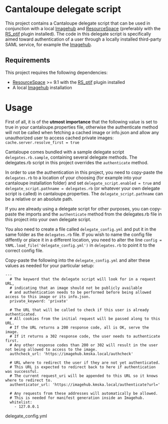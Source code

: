 # Cantaloupe delegate script

This project contains a Cantaloupe delegate script that can be used in conjunction with a local [Imagehub](https://github.com/kmska/ImageHub) and [ResourceSpace](https://www.resourcespace.com/get) (preferably with the [RS_ptif](https://github.com/kmska/RS_ptif) plugin installed). The code in this delegate script is specifically aimed toward authentication of a user through a locally installed third-party SAML service, for example the [Imagehub](https://github.com/kmska/ImageHub).


## Requirements

This project requires the following dependencies:
* [ResourceSpace](https://www.resourcespace.com/get) >= 9.1 with the [RS_ptif](https://github.com/kmska/RS_ptif) plugin installed
* A local [Imagehub](https://github.com/kmska/ImageHub) installation

# Usage

First of all, it is of the **utmost importance** that the following value is set to true in your cantaloupe.properties file, otherwise the authenticate method will not be called when fetching a cached image or info.json and allow any unauthorized user to access cached private images:
``cache.server.resolve_first = true``

Cantaloupe comes bundled with a sample delegate script ``delegates.rb.sample``, containing several delegate methods. The delegates.rb script in this project overrides the ``authenticate`` method.

In order to use the authentication in this project, you need to copy-paste the ``delegates.rb`` to a location of your choosing (for example into your cantaloupe installation folder) and set ``delegate_script.enabled = true`` and ``delegate_script.pathname = delegates.rb`` (or whatever your own delegate script is called) in cantaloupe.properties. The ``delegate_script.pathname`` can be a relative or an absolute path.

If you are already using a delegate script for other purposes, you can copy-paste the imports and the ``authenticate`` method from the delegates.rb file in this project into your own delegate script.

You also need to create a file called ``delegate_config.yml`` and put it in the same folder as the ``delegates.rb`` file. If you wish to name the config file diffently or place it in a different location, you need to alter the line ``config = YAML.load_file('delegate_config.yml')`` in ``delegates.rb`` to point it to the correct config file.

Copy-paste the following into the ``delegate_config.yml`` and alter these values as needed for your particular setup:
```
---
  # The keyword that the delegate script will look for in a request URL,
  # indicating that an image should not be publicly available
  # and authentication needs to be performed before being allowed access to this image or its info.json.
  private_keyword: 'private'

  # The URL that will be called to check if this user is already authenticated.
  # All cookies from the initial request will be passed along to this URL.
  # If the URL returns a 200 response code, all is OK, serve the image.
  # If it returns a 302 response code, the user needs to authenticate first.
  # Any other response codes than 200 or 302 will result in the user not being allowed to access to the image.
  authcheck_url: 'https://imagehub.kmska.local/authcheck'

  # URL where to redirect the user if they are not yet authenticated.
  # This URL is expected to redirect back to here if authentication was successful.
  # The current request_uri will be appended to this URL so it knows where to redirect to.
  authenticator_url: 'https://imagehub.kmska.local/authenticate?url='

  # Any requests from these addresses will automatically be allowed.
  # This is needed for manifest generation inside an Imagehub.
  whitelist:
    - 127.0.0.1

```

delegate_config.yml
